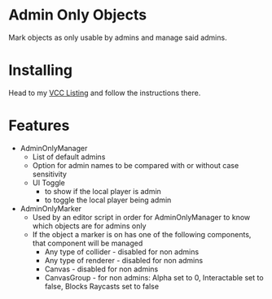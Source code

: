 
# Admin Only Objects

Mark objects as only usable by admins and manage said admins.

# Installing

Head to my [VCC Listing](https://jansharp.github.io/vrc/vcclisting.xhtml) and follow the instructions there.

# Features

- AdminOnlyManager
  - List of default admins
  - Option for admin names to be compared with or without case sensitivity
  - UI Toggle
    - to show if the local player is admin
    - to toggle the local player being admin
- AdminOnlyMarker
  - Used by an editor script in order for AdminOnlyManager to know which objects are for admins only
  - If the object a marker is on has one of the following components, that component will be managed
    - Any type of collider - disabled for non admins
    - Any type of renderer - disabled for non admins
    - Canvas - disabled for non admins
    - CanvasGroup - for non admins: Alpha set to 0, Interactable set to false, Blocks Raycasts set to false
